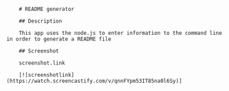 
        # README generator

        ## Description

        This app uses the node.js to enter information to the command line in order to generate a README file

        ## Screenshot

        screenshot.link

        [![screenshotlink](https://watch.screencastify.com/v/qnnFYpm53IT85na0l6Sy)]
